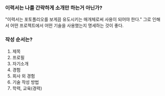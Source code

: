 ### 이력서는 나를 간략하게 소개만 하는거 아닌가?
"이력서는 포토폴리오를 보게끔 유도시키는 매개체로써 사용이 되어야 한다."
그로 인해서 어떤 프로젝트에서 어떤 기술을 사용했는지 명세하는 것이 좋다. 



### 작성 순서는?
1. 제목
2. 프로필
3. 자기소개
4. 경험
5. 회사 외 경험
6. 기술 작성 방법
7. 학력, 교육(경력)
